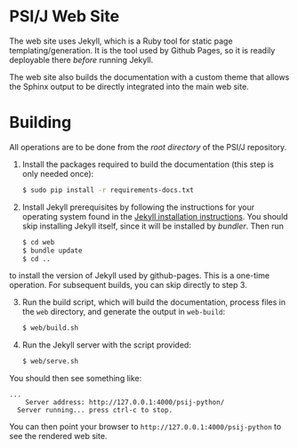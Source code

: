 PSI/J Web Site
==============

The web site uses Jekyll, which is a Ruby tool for static page
templating/generation. It is the tool used by Github Pages, so
it is readily deployable there *before* running Jekyll.

The web site also builds the documentation with a custom theme
that allows the Sphinx output to be directly integrated into the
main web site.

Building
========

All operations are to be done from the *root directory* of the 
PSI/J repository.

 1. Install the packages required to build the documentation 
 (this step is only needed once):
 
    ```bash
    $ sudo pip install -r requirements-docs.txt
    ```

 2. Install Jekyll prerequisites by following the instructions for your
 operating system found in the 
 [Jekyll installation instructions](https://jekyllrb.com/docs/installation/).
 You should skip installing Jekyll itself, since it will be installed by 
 *bundler*. Then run
    ```bash
    $ cd web
    $ bundle update
    $ cd ..
    ```
 to install the version of Jekyll used by github-pages. This is a one-time
 operation. For subsequent builds, you can skip directly to step 3.

 3. Run the build script, which will build the documentation, process
 files in the `web` directory, and generate the output in `web-build`:
 
    ```bash
    $ web/build.sh
    ```
 4. Run the Jekyll server with the script provided:
 
    ```bash
    $ web/serve.sh
    ```
    
You should then see something like:
```
...
    Server address: http://127.0.0.1:4000/psij-python/
  Server running... press ctrl-c to stop.
```

You can then point your browser to `http://127.0.0.1:4000/psij-python` to
see the rendered web site.
